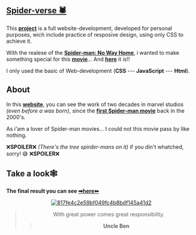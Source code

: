 ## [Spider-verse 🕷](https://bumboobee.github.io/full-spider-verse/)

This **[project](https://bumboobee.github.io/full-spider-verse/)** is a full website-development, developed for personal purposes, wich include practice of resposive design, using only CSS to achieve it. 

With the realese of the **[Spider-man: No Way Home](https://www.rottentomatoes.com/m/spider_man_no_way_home)**, i wanted to make something special for this **[movie](https://www.rottentomatoes.com/m/spider_man_no_way_home)**... And **[here](https://bumboobee.github.io/full-spider-verse/)** it is!! 

I only used the basic of Web-development (**CSS** --- **JavaScript** --- **Html**).

## About

In this **[website](https://bumboobee.github.io/full-spider-verse/)**, you can see the work of two decades in marvel studios *(even before a was born)*, since the **[first Spider-man movie](https://en.wikipedia.org/wiki/Spider-Man_(2002_film))** back in the 2000's.

As i'am a lover of Spider-man movies... I could not this movie pass by like nothing.

❌**SPOILER**❌ *(There's the tree spirder-mans on it)* if you din't whatched, sorry! 😅 ❌**SPOILER**❌

## Take a look🕸

 **The final result you can see [➡here⬅](https://bumboobee.github.io/full-spider-verse/)**
 
<div align="center">

 [![817fe4c2e59bf049fc4b8bdf145a41d2](https://c.tenor.com/mB814cspqZoAAAAC/spider-man-no-way-home-no-way-home.gif)](https://bumboobee.github.io/full-spider-verse/)

 > With great power comes great responsibility.
 >> **Uncle Ben**
<div \> 
